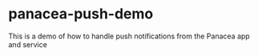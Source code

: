 panacea-push-demo
=================

This is a demo of how to handle push notifications from the Panacea app and service
